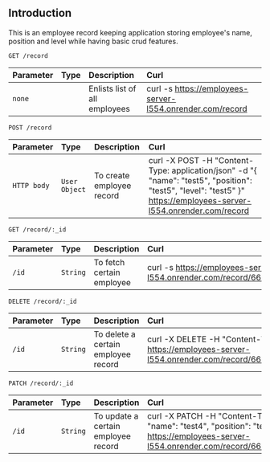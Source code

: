 ## Introduction
This is an employee record keeping application storing employee's name, position and level while having basic crud features.

```http
GET /record
```
| Parameter | Type | Description | Curl |
| :--- | :--- | :--- | :--- |
| `none` |  | Enlists list of all employees| curl -s https://employees-server-l554.onrender.com/record  |

```http
POST /record
```
| Parameter | Type | Description | Curl |
| :--- | :--- | :--- |  :--- |
| `HTTP body` | `User Object` | To create employee record |curl -X POST -H "Content-Type: application/json" -d "{ \"name\": \"test5\", \"position\": \"test5\", \"level\": \"test5\" }" https://employees-server-l554.onrender.com/record|

```http
GET /record/:_id
```
| Parameter | Type | Description | Curl |
| :--- | :--- | :--- | :--- |
| `/id` | `String` | To fetch certain employee | curl -s https://employees-server-l554.onrender.com/record/66b8be9dc4deec0304af810f |

```http
DELETE /record/:_id
```
| Parameter | Type | Description | Curl |
| :--- | :--- | :--- | :--- |
| `/id` | `String` | To delete a certain employee record | curl -X DELETE -H "Content-Type: application/json" https://employees-server-l554.onrender.com/record/66eaaa64d7703edcbdeacde4|

```http
PATCH /record/:_id
```
| Parameter | Type | Description | Curl |
| :--- | :--- | :--- | :--- |
| `/id` | `String` | To update a certain employee record| curl -X PATCH -H "Content-Type: application/json" -d "{ \"name\": \"test4\", \"position\": \"test4\", \"level\": \"test4\" }" https://employees-server-l554.onrender.com/record/66c82ce80f7c90f0e42697e8|